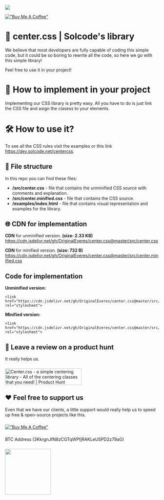 [![](https://data.jsdelivr.com/v1/package/gh/OriginalEveres/center.css/badge)](https://www.jsdelivr.com/package/gh/OriginalEveres/center.css)

[!["Buy Me A Coffee"](https://www.buymeacoffee.com/assets/img/custom_images/orange_img.png)](https://www.buymeacoffee.com/solcode)

# 📐 center.css | Solcode's library

We believe that most developers are fully capable of coding this simple code, but it could be so boring to rewrite all the code, so here we go with this simple library!

Feel free to use it in your project!

# 🤔 How to implement in your project
Implementing our CSS library is pretty easy. All you have to do is just link the CSS file and asign the clasess to your elements.

# 🛠 How to use it?

To see all the CSS rules visit the examples or this link https://dev.solcode.net/centercss.


## 📂 File structure

In this repo you can find these files:

 - **/src/center.css** - file that contains the unminified CSS source with comments and explanation. 
 - **/src/center.minified.css** - file that contains the CSS source.
 - **/examples/index.html** - file that contains visual representation and examples for the library.


## 🌐 CDN for implementation

**CDN** for unminified version. **(size: 2.33 KB)**
https://cdn.jsdelivr.net/gh/OriginalEveres/center.css@master/src/center.css

**CDN** for minified version. **(size: 732 B)**
https://cdn.jsdelivr.net/gh/OriginalEveres/center.css@master/src/center.minified.css

## Code for implementation

**Unminified version:**

    <link  href="https://cdn.jsdelivr.net/gh/OriginalEveres/center.css@master/src/center.css"  rel="stylesheet">
**Minified version:**

    <link  href="https://cdn.jsdelivr.net/gh/OriginalEveres/center.css@master/src/center.minified.css"  rel="stylesheet">

## 🙏 Leave a review on a product hunt
It really helps us.
###
<a href="https://www.producthunt.com/posts/center-css-a-simple-centering-library?utm_source=badge-review&utm_medium=badge&utm_souce=badge-center-css-a-simple-centering-library#discussion-body" target="_blank"><img src="https://api.producthunt.com/widgets/embed-image/v1/review.svg?post_id=317696&theme=light" alt="Center.css - a simple centering library - All of the centering classes that you need! | Product Hunt" style="width: 250px; height: 54px;" width="250" height="54" /></a>

## ❤️ Feel free to support us
Even that we have our clients, a little support would really help us to speed up free & open-source projects like this.
###
[!["Buy Me A Coffee"](https://www.buymeacoffee.com/assets/img/custom_images/orange_img.png)](https://www.buymeacoffee.com/solcode)
###
BTC Address
(3KkrgnJfN8zCGTqWPfjRAKLeUSPD2z79aG)
###
<img src="https://solcode.net/public/img/btc_donate.png" width=150>

